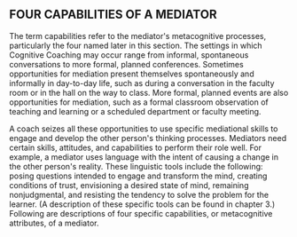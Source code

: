 ## FOUR CAPABILITIES OF A MEDIATOR

The term capabilities refer to the mediator's metacognitive processes, particularly the four named later in this section. The settings in which Cognitive Coaching may occur range from informal, spontaneous conversations to more formal, planned conferences. Sometimes opportunities for mediation present themselves spontaneously and informally in day-to-day life, such as during a conversation in the faculty room or in the hall on the way to class. More formal, planned events are also opportunities for mediation, such as a formal classroom observation of teaching and learning or a scheduled department or faculty meeting.

A coach seizes all these opportunities to use specific mediational skills to engage and develop the other person's thinking processes. Mediators need certain skills, attitudes, and capabilities to perform their role well. For example, a mediator uses language with the intent of causing a change in the other person's reality. These linguistic tools include the following: posing questions intended to engage and transform the mind, creating conditions of trust, envisioning a desired state of mind, remaining nonjudgmental, and resisting the tendency to solve the problem for the learner. (A description of these specific tools can be found in chapter 3.) Following are descriptions of four specific capabilities, or metacognitive attributes, of a mediator.